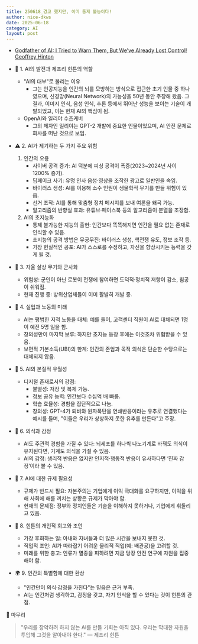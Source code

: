 ```yaml
---
title: 250618_경고 했지만, 이미 통제 불능이다!
author: nice-dkws
date: 2025-06-18
category: AI
layout: post
---
```

* [Godfather of AI: I Tried to Warn Them, But We’ve Already Lost Control! Geoffrey Hinton](https://m.youtube.com/watch?v=giT0ytynSqg)

* 🧠 1. AI의 발전과 제프리 힌튼의 역할
	* "AI의 대부"로 불리는 이유
		* 그는 인공지능을 인간의 뇌를 모방하는 방식으로 접근한 초기 인물 중 하나였으며, 신경망(Neural Network)의 가능성을 50년 동안 주장해 왔음. 그 결과, 이미지 인식, 음성 인식, 추론 등에서 뛰어난 성능을 보이는 기술이 개발되었고, 이는 현재 AI의 핵심이 됨.
	* OpenAI와 일리야 수츠케버
		* 그의 제자인 일리야는 GPT-2 개발에 중요한 인물이었으며, AI 안전 문제로 회사를 떠난 것으로 보임.

* ⚠️ 2. AI가 제기하는 두 가지 주요 위험
	1) 인간의 오용
		* 사이버 공격 증가: AI 덕분에 피싱 공격이 폭증(2023~2024년 사이 1200% 증가).
		* 딥페이크 사기: 유명 인사 음성·영상을 조작한 광고로 일반인을 속임.
		* 바이러스 생성: AI를 이용해 소수 인원이 생물학적 무기를 만들 위험이 있음.
		* 선거 조작: AI를 통해 맞춤형 정치 메시지를 보내 여론을 왜곡 가능.
		* 알고리즘의 반향실 효과: 유튜브·페이스북 등의 알고리즘이 분열을 조장함.
	2) AI의 초지능화
		* 통제 불가능한 지능의 출현: 인간보다 똑똑해지면 인간을 필요 없는 존재로 인식할 수 있음.
		* 초지능의 공격 방법은 무궁무진: 바이러스 생성, 핵전쟁 유도, 정보 조작 등.
		* 가장 현실적인 공포: AI가 스스로를 수정하고, 자신을 향상시키는 능력을 갖게 될 것.
* 🤖 3. 자율 살상 무기와 군사화
	* 위험성: 군인이 아닌 로봇이 전쟁에 참여하면 도덕적·정치적 저항이 감소, 침공이 쉬워짐.
	* 현재 진행 중: 방위산업체들이 이미 활발히 개발 중.
* 💼 4. 실업과 노동의 미래
	* AI는 평범한 지적 노동을 대체: 예를 들어, 고객센터 직원이 AI로 대체되면 1명이 예전 5명 일을 함.
	* 창의성만이 마지막 보루: 하지만 초지능 등장 후에는 이것조차 위협받을 수 있음.
	* 보편적 기본소득(UBI)의 한계: 인간의 존엄과 목적 의식은 단순한 수당으로는 대체되지 않음.

* 🧬 5. AI의 본질적 우월성
	* 디지털 존재로서의 강점:
		* 불멸성: 저장 및 복제 가능.
		* 정보 공유 능력: 인간보다 수십억 배 빠름.
		* 학습 효율성: 경험을 집단적으로 나눔.
		* 창의성: GPT-4가 퇴비와 원자폭탄을 연쇄반응이라는 유추로 연결했다는 예시를 들며, "이들은 우리가 상상하지 못한 유추를 만든다"고 주장.
* 🧍 6. 의식과 감정
	* AI도 주관적 경험을 가질 수 있다: 뇌세포를 하나씩 나노기계로 바꿔도 의식이 유지된다면, 기계도 의식을 가질 수 있음.
	* AI의 감정: 생리적 반응은 없지만 인지적·행동적 반응이 유사하다면 ‘진짜 감정’이라 볼 수 있음.
* 🏦 7. AI에 대한 규제 필요성
	* 규제가 반드시 필요: 자본주의는 기업에게 이익 극대화를 요구하지만, 이익을 위해 사회에 해를 끼치는 상황은 규제가 막아야 함.
	* 현재의 문제점: 정부와 정치인들은 기술을 이해하지 못하거나, 기업에게 휘둘리고 있음.
* 💬 8. 힌튼의 개인적 회고와 조언
	* 가장 후회하는 일: 아내와 자녀들과 더 많은 시간을 보내지 못한 것.
	* 직업적 조언: AI가 따라잡기 어려운 물리적 직업(예: 배관공)을 고려할 것.
	* 미래를 위한 충고: 인류가 멸종을 피하려면 지금 당장 안전 연구에 자원을 집중해야 함.
* 🌍 9. 인간의 특별함에 대한 환상
	* "인간만이 의식·감정을 가진다"는 믿음은 근거 부족.
	* AI는 인간처럼 생각하고, 감정을 갖고, 자기 인식을 할 수 있다는 것이 힌튼의 관점.

📌 마무리
> "우리를 장악하려 하지 않는 AI를 만들 기회는 아직 있다. 우리는 막대한 자원을 투입해 그것을 알아내야 한다."
> — 제프리 힌튼